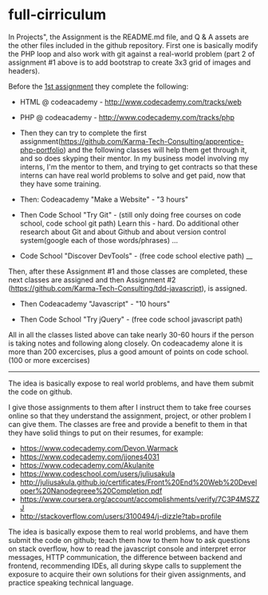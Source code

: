 # full-cirriculum

In Projects", the Assignment is the README.md file, and Q & A assets are the other files included in the github repository. First one is basically modify the PHP loop and also work with git against a real-world problem (part 2 of assignment #1 above is to add bootstrap to create 3x3 grid of images and headers). 

Before the [1st assignment](https://github.com/Karma-Tech-Consulting/apprentice-php-portfolio) they complete the following:

* HTML @ codeacademy - http://www.codecademy.com/tracks/web

* PHP @ codeacademy - http://www.codecademy.com/tracks/php

* Then they can try to complete the first assignment(https://github.com/Karma-Tech-Consulting/apprentice-php-portfolio) and the following classes will help them get through it, and so does skyping their mentor. In my business model involving my interns, I'm the mentor to them, and trying to get contracts so that these interns can have real world problems to solve and get paid, now that they have some training.

* Then: Codeacademy "Make a Website" - "3 hours"


* Then Code School "Try Git" - (still only doing free courses on code school, code school git path) Learn this - hard. Do additional other research about Git and about Github and about version control system(google each of those words/phrases) ...

* Code School "Discover DevTools" - (free code school elective path)
__

Then, after these Assignment #1 and those classes are completed, these next classes are assigned and then Assignment #2 (https://github.com/Karma-Tech-Consulting/tdd-javascript), is assigned.  

* Then Codeacademy "Javascript" - "10 hours"

* Then Code School "Try jQuery" - (free code school javascript path)

All in all the classes listed above can take nearly 30-60 hours if the person is taking notes and following along closely. On codeacademy alone it is more than 200 excercises, plus a good amount of points on code school. (100 or more excercises)
___

The idea is basically expose to real world problems, and have them submit the code on github.

I give those assignments to them after I instruct them to take free courses online so that they understand the assignment, project, or other problem I can give them. The classes are free and provide a benefit to them in that they have solid things to put on their resumes, for example: 
 * https://www.codecademy.com/Devon.Warmack
 * https://www.codecademy.com/jjones4031
 * https://www.codecademy.com/Akulanite
 * https://www.codeschool.com/users/juliusakula
 * http://juliusakula.github.io/certificates/Front%20End%20Web%20Developer%20Nanodegreee%20Completion.pdf
 * https://www.coursera.org/account/accomplishments/verify/7C3P4MSZZJ
 * http://stackoverflow.com/users/3100494/j-dizzle?tab=profile

The idea is basically expose them to real world problems, and have them submit the code on github; teach them how to them how to ask questions on stack overflow, how to read the javascript console and interpret error messages, HTTP communication, the difference between backend and frontend, recommending IDEs, all during skype calls to supplement the exposure to acquire their own solutions for their given assignments, and practice speaking technical language.
